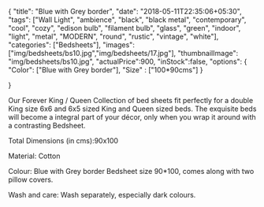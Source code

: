 {
    "title": "Blue with Grey border",
    "date": "2018-05-11T22:35:06+05:30",
    "tags": ["Wall Light", "ambience", "black", "black metal", "contemporary", "cool", "cozy", "edison bulb", "filament bulb", "glass", "green", "indoor", "light", "metal", "MODERN", "round", "rustic", "vintage", "white"],
    "categories": ["Bedsheets"],
    "images": ["img/bedsheets/bs10.jpg","img/bedsheets/17.jpg"],
    "thumbnailImage": "img/bedsheets/bs10.jpg",
    "actualPrice":900,
    "inStock":false,
    "options": {
            "Color": ["Blue with Grey border"],
            "Size" : ["100*90cms"]
    }
    
}

Our Forever King / Queen Collection of bed sheets fit perfectly for a double King size 6x6 and 6x5 sized King and Queen sized beds. The exquisite beds will become a integral part of your décor, only when you wrap it around with a contrasting Bedsheet.

Total Dimensions (in cms):90x100

Material: Cotton

Colour: Blue with Grey border Bedsheet size 90*100, comes along with two pillow covers.

Wash and care: Wash separately, especially dark colours.  

